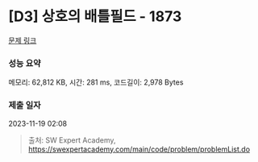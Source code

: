 # [D3] 상호의 배틀필드 - 1873 

[문제 링크](https://swexpertacademy.com/main/code/problem/problemDetail.do?contestProbId=AV5LyE7KD2ADFAXc) 

### 성능 요약

메모리: 62,812 KB, 시간: 281 ms, 코드길이: 2,978 Bytes

### 제출 일자

2023-11-19 02:08



> 출처: SW Expert Academy, https://swexpertacademy.com/main/code/problem/problemList.do